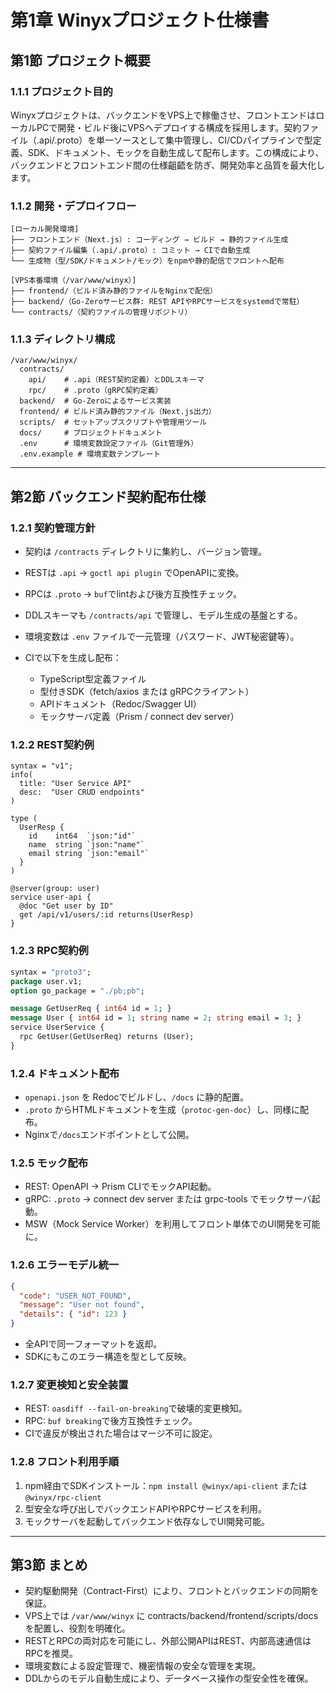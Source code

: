 # 第1章 Winyxプロジェクト仕様書

## 第1節 プロジェクト概要

### 1.1.1 プロジェクト目的

Winyxプロジェクトは、バックエンドをVPS上で稼働させ、フロントエンドはローカルPCで開発・ビルド後にVPSへデプロイする構成を採用します。契約ファイル（.api/.proto）を単一ソースとして集中管理し、CI/CDパイプラインで型定義、SDK、ドキュメント、モックを自動生成して配布します。この構成により、バックエンドとフロントエンド間の仕様齟齬を防ぎ、開発効率と品質を最大化します。

### 1.1.2 開発・デプロイフロー

```
[ローカル開発環境]
├── フロントエンド（Next.js）: コーディング → ビルド → 静的ファイル生成
├── 契約ファイル編集（.api/.proto）: コミット → CIで自動生成
└── 生成物（型/SDK/ドキュメント/モック）をnpmや静的配信でフロントへ配布

[VPS本番環境（/var/www/winyx）]
├── frontend/（ビルド済み静的ファイルをNginxで配信）
├── backend/（Go-Zeroサービス群: REST APIやRPCサービスをsystemdで常駐）
└── contracts/（契約ファイルの管理リポジトリ）
```

### 1.1.3 ディレクトリ構成

```
/var/www/winyx/
  contracts/
    api/    # .api（REST契約定義）とDDLスキーマ
    rpc/    # .proto（gRPC契約定義）
  backend/  # Go-Zeroによるサービス実装
  frontend/ # ビルド済み静的ファイル（Next.js出力）
  scripts/  # セットアップスクリプトや管理用ツール
  docs/     # プロジェクトドキュメント
  .env      # 環境変数設定ファイル（Git管理外）
  .env.example # 環境変数テンプレート
```

---

## 第2節 バックエンド契約配布仕様

### 1.2.1 契約管理方針

* 契約は `/contracts` ディレクトリに集約し、バージョン管理。
* RESTは `.api` → `goctl api plugin` でOpenAPIに変換。
* RPCは `.proto` → `buf`でlintおよび後方互換性チェック。
* DDLスキーマも `/contracts/api` で管理し、モデル生成の基盤とする。
* 環境変数は `.env` ファイルで一元管理（パスワード、JWT秘密鍵等）。
* CIで以下を生成し配布：

  * TypeScript型定義ファイル
  * 型付きSDK（fetch/axios または gRPCクライアント）
  * APIドキュメント（Redoc/Swagger UI）
  * モックサーバ定義（Prism / connect dev server）

### 1.2.2 REST契約例

```api
syntax = "v1";
info(
  title: "User Service API"
  desc:  "User CRUD endpoints"
)

type (
  UserResp {
    id    int64  `json:"id"`
    name  string `json:"name"`
    email string `json:"email"`
  }
)

@server(group: user)
service user-api {
  @doc "Get user by ID"
  get /api/v1/users/:id returns(UserResp)
}
```

### 1.2.3 RPC契約例

```proto
syntax = "proto3";
package user.v1;
option go_package = "./pb;pb";

message GetUserReq { int64 id = 1; }
message User { int64 id = 1; string name = 2; string email = 3; }
service UserService {
  rpc GetUser(GetUserReq) returns (User);
}
```

### 1.2.4 ドキュメント配布

* `openapi.json` を Redocでビルドし、`/docs` に静的配置。
* `.proto` からHTMLドキュメントを生成（`protoc-gen-doc`）し、同様に配布。
* Nginxで`/docs`エンドポイントとして公開。

### 1.2.5 モック配布

* REST: OpenAPI → Prism CLIでモックAPI起動。
* gRPC: `.proto` → connect dev server または grpc-tools でモックサーバ起動。
* MSW（Mock Service Worker）を利用してフロント単体でのUI開発を可能に。

### 1.2.6 エラーモデル統一

```json
{
  "code": "USER_NOT_FOUND",
  "message": "User not found",
  "details": { "id": 123 }
}
```

* 全APIで同一フォーマットを返却。
* SDKにもこのエラー構造を型として反映。

### 1.2.7 変更検知と安全装置

* REST: `oasdiff --fail-on-breaking`で破壊的変更検知。
* RPC: `buf breaking`で後方互換性チェック。
* CIで違反が検出された場合はマージ不可に設定。

### 1.2.8 フロント利用手順

1. npm経由でSDKインストール：`npm install @winyx/api-client` または `@winyx/rpc-client`
2. 型安全な呼び出しでバックエンドAPIやRPCサービスを利用。
3. モックサーバを起動してバックエンド依存なしでUI開発可能。

---

## 第3節 まとめ

* 契約駆動開発（Contract-First）により、フロントとバックエンドの同期を保証。
* VPS上では `/var/www/winyx` に contracts/backend/frontend/scripts/docs を配置し、役割を明確化。
* RESTとRPCの両対応を可能にし、外部公開APIはREST、内部高速通信はRPCを推奨。
* 環境変数による設定管理で、機密情報の安全な管理を実現。
* DDLからのモデル自動生成により、データベース操作の型安全性を確保。
